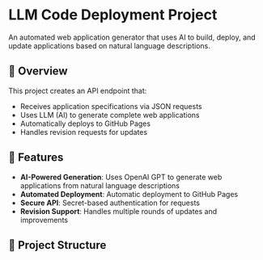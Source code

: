 # LLM Code Deployment Project

An automated web application generator that uses AI to build, deploy, and update applications based on natural language descriptions.

## 🚀 Overview

This project creates an API endpoint that:
- Receives application specifications via JSON requests
- Uses LLM (AI) to generate complete web applications
- Automatically deploys to GitHub Pages
- Handles revision requests for updates

## 🔧 Features

- **AI-Powered Generation**: Uses OpenAI GPT to generate web applications from natural language descriptions
- **Automated Deployment**: Automatic deployment to GitHub Pages
- **Secure API**: Secret-based authentication for requests
- **Revision Support**: Handles multiple rounds of updates and improvements

## 📁 Project Structure
